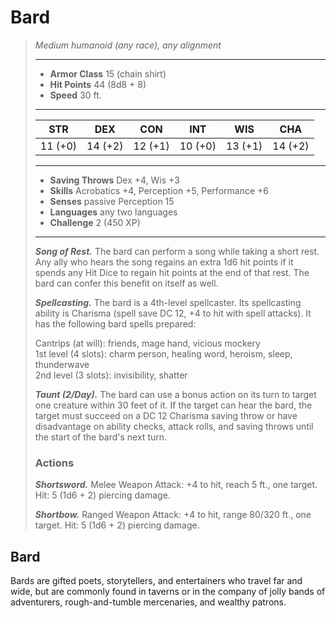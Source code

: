 # Bard
>*Medium humanoid (any race), any alignment*
>___
>- **Armor Class** 15 (chain shirt)
>- **Hit Points** 44 (8d8 + 8)
>- **Speed** 30 ft.
>___
>|STR|DEX|CON|INT|WIS|CHA|
>|:---:|:---:|:---:|:---:|:---:|:---:|
>|11 (+0)|14 (+2)|12 (+1)|10 (+0)|13 (+1)|14 (+2)|
>___
>- **Saving Throws** Dex +4, Wis +3
>- **Skills** Acrobatics +4, Perception +5, Performance +6
>- **Senses** passive Perception 15
>- **Languages** any two languages
>- **Challenge** 2 (450 XP)
>___
>***Song of Rest.*** The bard can perform a song while taking a short rest. Any ally who hears the song regains an extra 1d6 hit points if it spends any Hit Dice to regain hit points at the end of that rest. The bard can confer this benefit on itself as well.  
>
>***Spellcasting.*** The bard is a 4th-level spellcaster. Its spellcasting ability is Charisma (spell save DC 12, +4 to hit with spell attacks). It has the following bard spells prepared:  
>
>Cantrips (at will): friends, mage hand, vicious mockery  
>1st level (4 slots): charm person, healing word, heroism, sleep, thunderwave  
>2nd level (3 slots): invisibility, shatter  
>
>
>***Taunt (2/Day).*** The bard can use a bonus action on its turn to target one creature within 30 feet of it. If the target can hear the bard, the target must succeed on a DC 12 Charisma saving throw or have disadvantage on ability checks, attack rolls, and saving throws until the start of the bard's next turn.  
>
>### Actions
>***Shortsword.*** Melee Weapon Attack: +4 to hit, reach 5 ft., one target. Hit: 5 (1d6 + 2) piercing damage.  
>
>***Shortbow.*** Ranged Weapon Attack: +4 to hit, range 80/320 ft., one target. Hit: 5 (1d6 + 2) piercing damage.
## Bard
Bards are gifted poets, storytellers, and entertainers who travel far and wide, but are commonly found in taverns or in the company of jolly bands of adventurers, rough-and-tumble mercenaries, and wealthy patrons.